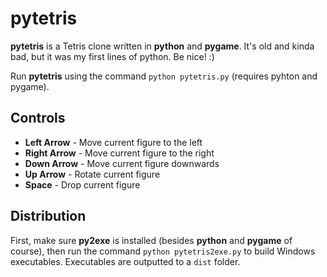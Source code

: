 pytetris
========
**pytetris** is a Tetris clone written in **python** and **pygame**. It's old and kinda bad, but it was my first lines of python. Be nice! :)

Run **pytetris** using the command `python pytetris.py` (requires pyhton and pygame).

Controls
--------
+ **Left Arrow** - Move current figure to the left
+ **Right Arrow** - Move current figure to the right
+ **Down Arrow** - Move current figure downwards
+ **Up Arrow** - Rotate current figure
+ **Space** - Drop current figure

Distribution
------------
First, make sure **py2exe** is installed (besides **python** and **pygame** of course), then run the command `python pytetris2exe.py` to build Windows executables. Executables are outputted to a `dist` folder.
